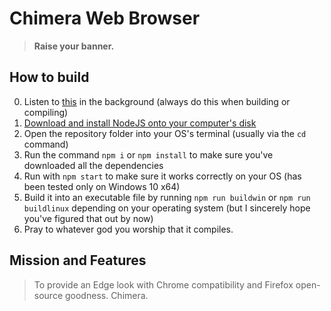 # Chimera Web Browser
> <b> Raise your banner. </b>
## How to build
0. Listen to [this](https://www.youtube.com/watch?v=GDpmVUEjagg) in the background (always do this when building or compiling)
1. [Download and install NodeJS onto your computer's disk](https://nodejs.org/en/)
2. Open the repository folder into your OS's terminal (usually via the `cd` command)
3. Run the command `npm i` or `npm install` to make sure you've downloaded all the dependencies
4. Run with `npm start` to make sure it works correctly on your OS (has been tested only on Windows 10 x64)
5. Build it into an executable file by running `npm run buildwin` or `npm run buildlinux` depending on your operating system (but I sincerely hope you've figured that out by now)
6. Pray to whatever god you worship that it compiles.

## Mission and Features
> To provide an Edge look with Chrome compatibility and Firefox open-source goodness. Chimera.
